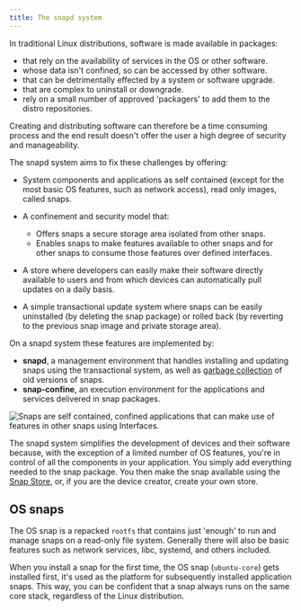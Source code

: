 ```yaml
---
title: The snapd system
---
```


In traditional Linux distributions, software is made available in packages:

- that rely on the availability of services in the OS or other software.
- whose data isn't confined, so can be accessed by other software.
- that can be detrimentally effected by a system or software upgrade.
- that are complex to uninstall or downgrade.
- rely on a small number of approved 'packagers' to add them to the distro repositories.

Creating and distributing software can therefore be a time consuming process and the end result doesn't offer the user a high degree of security and manageability.

The snapd system aims to fix these challenges by offering:

- System components and applications as self contained (except for the most basic OS features, such as network access), read only images, called snaps.
- A confinement and security model that:

  - Offers snaps a secure storage area isolated from other snaps.
  - Enables snaps to make features available to other snaps and for other snaps to consume those features over defined interfaces.

- A store where developers can easily make their software directly available to users and from which devices can automatically pull updates on a daily basis.
- A simple transactional update system where snaps can be easily uninstalled (by deleting the snap package) or rolled back (by reverting to the previous snap image and private storage area).

On a snapd system these features are implemented by:

- **snapd**, a management environment that handles installing and updating snaps using the transactional system, as well as [garbage collection](/docs/core/versions) of old versions of snaps.
- **snap-confine**, an execution environment for the applications and services delivered in snap packages.

![Snaps are self contained, confined applications that can make use of features in other snaps using Interfaces.](../media/snap_in_snappy_system.png "Snaps in the Snapd System")

The snapd system simplifies the development of devices and their software because, with the exception of a limited number of OS features, you're in control of all the components in your application. You simply add everything needed to the snap package. You then make the snap available using the [Snap Store](/docs/core/store "Snap Store"), or, if you are the device creator, create your own store.

## OS snaps

The OS snap is a repacked `rootfs` that contains just 'enough' to run and manage snaps on a read-only file system. Generally there will also be basic features such as network services, libc, systemd, and others included.

When you install a snap for the first time, the OS snap (`ubuntu-core`) gets installed first, it's used as the platform for subsequently installed application snaps. This way, you can be confident that a snap always runs on the same core stack, regardless of the Linux distribution.
